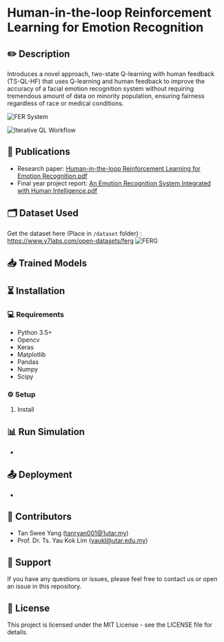 # Human-in-the-loop Reinforcement Learning for Emotion Recognition

## ✏️ Description
Introduces a novel approach, two-state Q-learning with human feedback (TS-QL-HF) that uses Q-learning and human feedback to improve the accuracy of a facial emotion recognition system without requiring tremendous amount of data on minority population, ensuring fairness regardless of race or medical conditions.

![FER System](https://github.com/tansweeyang/Human-in-the-loop-Reinforcement-Learning-for-Emotion-Recognition/blob/ba6fc30777812190ac3a97de65332fbf957dfd28/FER_Flow.jpg)

![Iterative QL Workflow](https://github.com/tansweeyang/Human-in-the-loop-Reinforcement-Learning-for-Emotion-Recognition/blob/14b842071780ea72d2738566de61ceab73fcd792/Iterative%20QL%20Flow.jpg)

## 📝 Publications
- Research paper: [Human-in-the-loop Reinforcement Learning for Emotion Recognition.pdf](https://github.com/tansweeyang/Human-in-the-loop-Reinforcement-Learning-for-Emotion-Recognition/blob/650a5d08414160b20a9c1318e002ae5039f6b3f9/HITL%20FER5_Submitted.pdf)
- Final year project report:
[An Emotion Recognition System Integrated with Human Intelligence.pdf](https://github.com/tansweeyang/An-Emotion-Recognition-System-Integrated-with-Human-Intelligence/blob/75cbc1d33f7cc33245475dbf1f9e036436d7afe1/documents/SE_1904180_FYP%20report%20-%20TanSweeYang.pdf)

## 🗂️ Dataset Used
Get the dataset here (Place in ```/dataset``` folder) : https://www.v7labs.com/open-datasets/ferg
![FERG](https://grail.cs.washington.edu/projects/deepexpr/sampleimages.jpg)

## 📥 Trained Models

## ⏳ Installation
### 💻 Requirements
- Python 3.5+
- Opencv
- Keras
- Matplotlib
- Pandas
- Numpy
- Scipy
### ⚙️ Setup
1. Install

## 📊 Run Simulation
-

## 📤 Deployment
- 

## 👥 Contributors
- Tan Swee Yang  (tanryan001@1utar.my)
- Prof. Dr. Ts. Yau Kok Lim (yaukl@utar.edu.my)

## 🦻 Support
If you have any questions or issues, please feel free to contact us or open an issue in this repository.

## 📃 License
This project is licensed under the MIT License - see the LICENSE file for details.


